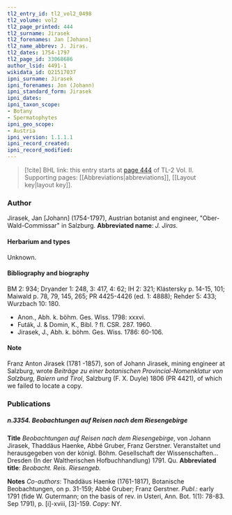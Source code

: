 ```yaml
---
tl2_entry_id: tl2_vol2_0498
tl2_volume: vol2
tl2_page_printed: 444
tl2_surname: Jirasek
tl2_forenames: Jan [Johann]
tl2_name_abbrev: J. Jiras.
tl2_dates: 1754-1797
tl2_page_id: 33068686
author_lsid: 4491-1
wikidata_id: Q21517037
ipni_surname: Jirasek
ipni_forenames: Jon (Johann)
ipni_standard_form: Jirasek
ipni_dates: 
ipni_taxon_scope: 
- Botany
- Spermatophytes
ipni_geo_scope: 
- Austria
ipni_version: 1.1.1.1
ipni_record_created: 
ipni_record_modified:
---
```



> [!cite] BHL link: this entry starts at [page 444](https://www.biodiversitylibrary.org/page/33068686) of TL-2 Vol. II.
> Supporting pages: [[Abbreviations|abbreviations]], [[Layout key|layout key]].

### Author

Jirasek, Jan \[Johann\] (1754-1797), Austrian botanist and engineer, "Ober-Wald-Commissar" in Salzburg. 
**Abbreviated name**: *J. Jiras.*

#### Herbarium and types

Unknown.

#### Bibliography and biography

BM 2: 934; Dryander 1: 248, 3: 417, 4: 62; IH 2: 321; Klástersky p. 14-15, 101; Maiwald p. 78, 79, 145, 265; PR 4425-4426 (ed. 1: 4888); Rehder 5: 433; Wurzbach 10: 180.
- Anon., Abh. k. böhm. Ges. Wiss. 1798: xxxvi.
- Futák, J. & Domin, K., Bibl. ? fl. CSR. 287. 1960.
- Jirasek, J., Abh. k. böhm. Ges. Wiss. 1786: 60-106.

#### Note

Franz Anton Jirasek (1781 -1857), son of Johann Jirasek, mining engineer at Salzburg, wrote *Beiträge zu einer botanischen Provincial-Nomenklatur von Salzburg, Baiern und Tirol*, Salzburg (F. X. Duyle) 1806 (PR 4421), of which we failed to locate a copy.

### Publications

##### n.3354. Beobachtungen auf Reisen nach dem Riesengebirge

**Title**
*Beobachtungen auf Reisen nach dem Riesengebirge*, von Johann Jirasek, Thaddäus Haenke, Abbé Gruber, Franz Gerstner. Veranstaltet und herausgegeben von der königl. Böhm. Gesellschaft der Wissenschaften... Dresden (In der Waltherischen Hofbuchhandlung) 1791. Qu.
**Abbreviated title**: *Beobacht. Reis. Riesengeb.*

**Notes**
*Co-authors*: Thaddäus Haenke (1761-1817), Botanische Beobachtungen, on p. 31-159; Abbé Gruber; Franz Gerstner.
*Publ*.: early 1791 (fide W. Gutermann; on the basis of rev. in Usteri, Ann. Bot. 1(1): 78-83. Sep 1791), p. \[i\]-xviii, \[3\]-159. *Copy*: NY.

